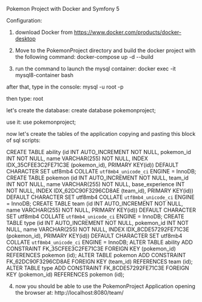 Pokemon Project with Docker and Symfony 5

Configuration:


1. download Docker from https://www.docker.com/products/docker-desktop


2. Move to the PokemonProject directory and build the docker project with the following command:
	docker-compose up -d --build


3. run the command to launch the mysql container:
docker exec -it mysql8-container bash

after that, type in the console:
   mysql -u root -p

then type: 
   root

let's create the database:
   create database pokemonproject; 

use it: 
   use pokemonproject;


now let's create the tables of the application copying and pasting this block of sql scripts:

CREATE TABLE ability (id INT AUTO_INCREMENT NOT NULL, pokemon_id INT NOT NULL, name VARCHAR(255) NOT NULL, INDEX IDX_35CFEE3C2FE71C3E (pokemon_id), PRIMARY KEY(id)) DEFAULT CHARACTER SET utf8mb4 COLLATE `utf8mb4_unicode_ci` ENGINE = InnoDB;
CREATE TABLE pokemon (id INT AUTO_INCREMENT NOT NULL, team_id INT NOT NULL, name VARCHAR(255) NOT NULL, base_experience INT NOT NULL, INDEX IDX_62DC90F3296CD8AE (team_id), PRIMARY KEY(id)) DEFAULT CHARACTER SET utf8mb4 COLLATE `utf8mb4_unicode_ci` ENGINE = InnoDB;
CREATE TABLE team (id INT AUTO_INCREMENT NOT NULL, name VARCHAR(255) NOT NULL, PRIMARY KEY(id)) DEFAULT CHARACTER SET utf8mb4 COLLATE `utf8mb4_unicode_ci` ENGINE = InnoDB;
CREATE TABLE type (id INT AUTO_INCREMENT NOT NULL, pokemon_id INT NOT NULL, name VARCHAR(255) NOT NULL, INDEX IDX_8CDE57292FE71C3E (pokemon_id), PRIMARY KEY(id)) DEFAULT CHARACTER SET utf8mb4 COLLATE `utf8mb4_unicode_ci` ENGINE = InnoDB;
ALTER TABLE ability ADD CONSTRAINT FK_35CFEE3C2FE71C3E FOREIGN KEY (pokemon_id) REFERENCES pokemon (id);
ALTER TABLE pokemon ADD CONSTRAINT FK_62DC90F3296CD8AE FOREIGN KEY (team_id) REFERENCES team (id);
ALTER TABLE type ADD CONSTRAINT FK_8CDE57292FE71C3E FOREIGN KEY (pokemon_id) REFERENCES pokemon (id);

4. now you should be able to use the PokemonProject Application opening the browser at:
    http://localhost:8080/team/



